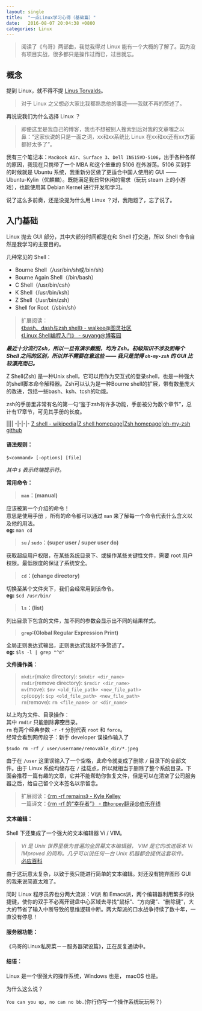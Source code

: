 ```yaml
---
layout: single
title:  "一点Linux学习心得（基础篇）"
date:   2016-08-07 20:04:38 +0800
categories: Linux
---
```


> 阅读了《鸟哥》两部曲，我觉我得对 Linux 能有一个大概的了解了。因为没有项目实战，很多都只是操作过而已，过目就忘。

## 概念

提到 Linux，就不得不提 [Linus Torvalds](https://en.wikipedia.org/wiki/Linus_Torvalds)。

> 对于 Linux 之父想必大家比我都熟悉他的事迹——我就不再的赘述了。

再说说我们为什么选择 Linux ？

> 即便这里是我自己的博客，我也不想被别人搜索到后对我的文章嗤之以鼻：“这家伙说的只是一面之词，xx和xx系统比 Linux 在xx和xx还有xx方面都好太多了”。

我有三个笔记本：`MacBook Air`、`Surface 3`、`Dell INS15VD-5106`，出于各种各样的原因，我现在只携带了一个 MBA 和这个笨重的 5106 在外游荡。5106 买到手的时候就是 Ubuntu 系统，我重新分区做了更适合中国人使用的 GUI —— Ubuntu-Kylin（优麒麟）。既能满足我日常休闲的需求（玩玩 steam 上的小游戏），也能使用其 Debian Kernel 进行开发和学习。

说了这么多前奏，还是没提为什么用 Linux ？对，我跑题了，忘了说了。

## 入门基础

Linux 抛去 GUI 部分，其中大部分时间都是在和 Shell 打交道，所以 Shell 命令自然是我学习的主要目的。

几种常见的 Shell：
* Bourne Shell（/usr/bin/sh或/bin/sh）
* Bourne Again Shell（/bin/bash）
* C Shell（/usr/bin/csh）
* K Shell（/usr/bin/ksh）
* Z Shell（/usr/bin/zsh）
* Shell for Root（/sbin/sh）    

> 扩展阅读：    
[《bash、dash与zsh shell》 - walkee@图灵社区](http://www.ituring.com.cn/article/1826)    
[《Linux Shell编程入门》 - suyang@博客园](http://www.cnblogs.com/suyang/archive/2008/05/18/1201990.html)

***最近十分流行Zsh，所以一旦有演示截图，均为 Zsh。初级知识不涉及到每个 Shell 之间的区别，所以并不需要在意这些 —— 我只是觉得 `oh-my-zsh` 的 GUI 比较漂亮而已。***

Z Shell(Zsh) 是一种Unix shell，它可以用作为交互式的登录shell，也是一种强大的shell脚本命令解释器。Zsh可以认为是一种Bourne shell的扩展，带有数量庞大的改进，包括一些bash、ksh、tcsh的功能。

zsh的手册里非常有名的第一句“鉴于zsh有许多功能，手册被分为数个章节”，总计有17章节，可见其手册的长度。

||||
-|-|-|-
[Z shell - wikipedia](https://zh.wikipedia.org/zh-hans/Z_shell)|[Z shell homepage](http://www.zsh.org)|[Zsh homepage](http://zshwiki.org/home/)|[oh-my-zsh github](https://github.com/robbyrussell/oh-my-zsh)

#### 语法规则：

```
$<command> [-options] [file]
```    
*其中 `$` 表示终端提示符。*

**常用命令：**

> **`man`：(manual)**    

应该被第一个介绍的命令！    
意思是使用手册 ，所有的命令都可以通过 `man` 来了解每一个命令代表什么含义以及他的用法。    
**eg:** `man cd`    

> **`su` / `sudo`：(super user / super user do)**    

获取超级用户权限，在某些系统目录下、或操作某些关键性文件，需要 root 用户权限。最低限度的保证了系统安全。

> **`cd`：(change directory)**    

切换至某个文件夹下，我们会经常用到该命令。    
**eg:** `$cd /usr/bin/`    

> **`ls`：(list)**    

列出目录下包含的文件，加不同的参数会显示出不同的结果样式。    

> **`grep`:(Global Regular Expression Print)**    

全局正则表达式输出，正则表达式我就不多赘述了。    
**eg:** `$ls -l | grep "^d"`    

**文件操作类：**

>`mkdir`(make directory): `$mkdir <dir_name>`    
`rmdir`(remove directory): `$rmdir <dir_name>`    
`mv`(move): `$mv <old_file_path> <new_file_path>`    
`cp`(copy): `$cp <old_file_path> <new_file_path>`    
`rm`(remove): `rm <file_name> or <dir_name>`    

以上均为文件、目录操作：    
其中 `rmdir` 只能删除**非空**目录。    
`rm` 有两个经典参数 `-r` `-f` 分别代表 `root` 和 `force`。    
经常会看到网传段子：新手 developer 误操作输入了

```
$sudo rm -rf / user/username/removable_dir/*.jpeg
```

由于在 `/user` 这里误输入了一个空格，此命令就变成了删除 `/` 目录下的全部文件。由于 Linux 系统均储存在 `/` 挂载点，所以就相当于删除了整个系统目录。下面会推荐一篇有趣的文章，它并不能帮助你恢复文件，但是可以在清空了公司服务器之后，给自己留个文本签名以示留念。

> 扩展阅读：[《rm -rf remains》 - Kyle Kelley](http://lambdaops.com/rm-rf-remains/)    
> 一篇译文：[《rm -rf 的“幸存者”》 - 由`honpey`翻译@伯乐在线 ](http://blog.jobbole.com/70971/)

#### 文本编辑：

Shell 下还集成了一个强大的文本编辑器 Vi / VIM。

> *Vi 是 Unix 世界里极为普遍的全屏幕文本编辑器， VIM 是它的改进版本 Vi IMproved 的简称。几乎可以说任何一台 Unix 机器都会提供这套软件。*    
[必应百科](http://www.bing.com/knows/search?q=vi命令&mkt=zh-cn)

由于这玩意太复杂，以致于我只能进行简单的文本编辑。对还没有抛弃图形 GUI 的我来说简直太难了。

同时 Linux 程序员界也分两大流派：Vi派 和 Emacs派，两个编辑器利用繁多的快捷键，使你的双手不必离开键盘中心区域去寻找“鼠标”、“方向键”、“删除键”，大大的节省了输入中断导致的思维逻辑中断。两大帮派的口水战争持续了数十年，一直没有停息！

#### 服务器功能：

《鸟哥的Linux私房菜－－服务器架设篇》，正在反复通读中。

#### 结语：

Linux 是一个很强大的操作系统，Windows 也是， macOS 也是。

为什么这么说？

`You can you up, no can no bb.`(你行你写一个操作系统玩玩啊？)
